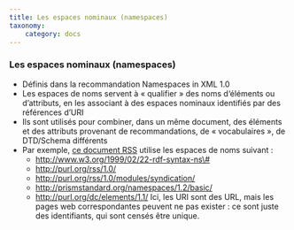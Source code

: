 ```yaml
---
title: Les espaces nominaux (namespaces)
taxonomy:
    category: docs
---
```


### Les espaces nominaux (namespaces) 

-   Définis dans la recommandation Namespaces in XML 1.0
-   Les espaces de noms servent à « qualifier » des noms d‘éléments ou
    d’attributs, en les associant à des espaces nominaux identifiés par
    des références d’URI
-   Ils sont utilisés pour combiner, dans un même document, des éléments
    et des attributs provenant de recommandations, de « vocabulaires »,
    de DTD/Schema différents
-   Par exemple, [ce document RSS](aarss.xml) utilise les
    espaces de noms suivant :
    -   http://www.w3.org/1999/02/22-rdf-syntax-ns\#
    -   http://purl.org/rss/1.0/
    -   http://purl.org/rss/1.0/modules/syndication/
    -   http://prismstandard.org/namespaces/1.2/basic/
    -   http://purl.org/dc/elements/1.1/
        Ici, les URI sont des URL, mais les pages web correspondantes
        peuvent ne pas exister : ce sont juste des identifiants, qui
        sont censés être unique.
